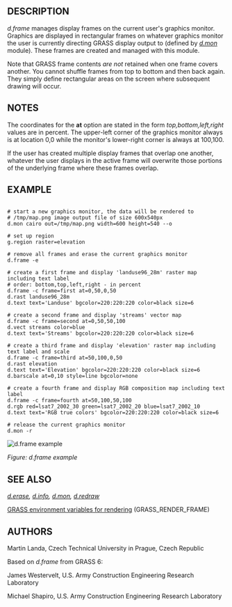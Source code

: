 
## DESCRIPTION

*d.frame* manages display frames on the current user's graphics
monitor. Graphics are displayed in rectangular frames on whatever
graphics monitor the user is currently directing GRASS display output
to (defined by *[d.mon](d.mon.html)* module). These
frames are created and managed with this module.

Note that GRASS frame contents *are not* retained when one
frame covers another. You cannot shuffle frames from top to bottom and
then back again. They simply define rectangular areas on the screen
where subsequent drawing will occur.

## NOTES

The coordinates for the **at** option are stated in the form
*top,bottom,left,right* values are in percent. The upper-left
corner of the graphics monitor always is at location 0,0 while the
monitor's lower-right corner is always at 100,100.

If the user has created multiple display frames that overlap one another,
whatever the user displays in the active frame will overwrite
those portions of the underlying frame where these frames overlap.

## EXAMPLE

```

# start a new graphics monitor, the data will be rendered to
# /tmp/map.png image output file of size 600x540px
d.mon cairo out=/tmp/map.png width=600 height=540 --o

# set up region
g.region raster=elevation

# remove all frames and erase the current graphics monitor
d.frame -e

# create a first frame and display 'landuse96_28m' raster map including text label
# order: bottom,top,left,right - in percent
d.frame -c frame=first at=0,50,0,50
d.rast landuse96_28m
d.text text='Landuse' bgcolor=220:220:220 color=black size=6

# create a second frame and display 'streams' vector map
d.frame -c frame=second at=0,50,50,100
d.vect streams color=blue
d.text text='Streams' bgcolor=220:220:220 color=black size=6

# create a third frame and display 'elevation' raster map including text label and scale
d.frame -c frame=third at=50,100,0,50
d.rast elevation
d.text text='Elevation' bgcolor=220:220:220 color=black size=6
d.barscale at=0,10 style=line bgcolor=none

# create a fourth frame and display RGB composition map including text label
d.frame -c frame=fourth at=50,100,50,100
d.rgb red=lsat7_2002_30 green=lsat7_2002_20 blue=lsat7_2002_10
d.text text='RGB true colors' bgcolor=220:220:220 color=black size=6

# release the current graphics monitor
d.mon -r

```

![d.frame example](d_frame.png)

*Figure: d.frame example*

## SEE ALSO

*[d.erase](d.erase.html),
[d.info](d.info.html),
[d.mon](d.mon.html),
[d.redraw](d.redraw.html)*

[GRASS environment variables for
rendering](variables.html#list-of-selected-grass-environment-variables-for-rendering) (GRASS\_RENDER\_FRAME)

## AUTHORS

Martin Landa, Czech Technical University in Prague, Czech Republic

Based on *d.frame* from GRASS 6:

James Westervelt, U.S. Army Construction Engineering Research
Laboratory

Michael Shapiro, U.S. Army Construction Engineering
Research Laboratory
